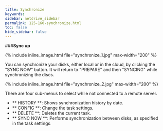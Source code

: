 ```yaml
---
title: Synchronize
keywords:
sidebar: netdrive_sidebar
permalink: 125-160-synchronize.html
toc: false
hide_sidebar: false
---
```


###**Sync up**

{% include inline_image.html file="synchronize_1.jpg" max-width="200" %}

You can synchronize your disks, either local or in the cloud, by clicking the "SYNC NOW" button. It will return to "PREPARE" and then "SYNCING" while synchronizing the discs.

{% include inline_image.html file="synchronize_2.jpg" max-width="200" %}

There are four sub-menus to select while not connected to a remote server.

- ** HISTORY **: Shows synchronization history by date.
- ** CONFIG **: Change the task settings.
- ** DELETE **: Deletes the current task.
- ** SYNC NOW **: Performs synchronization between disks, as specified in the task settings.

     